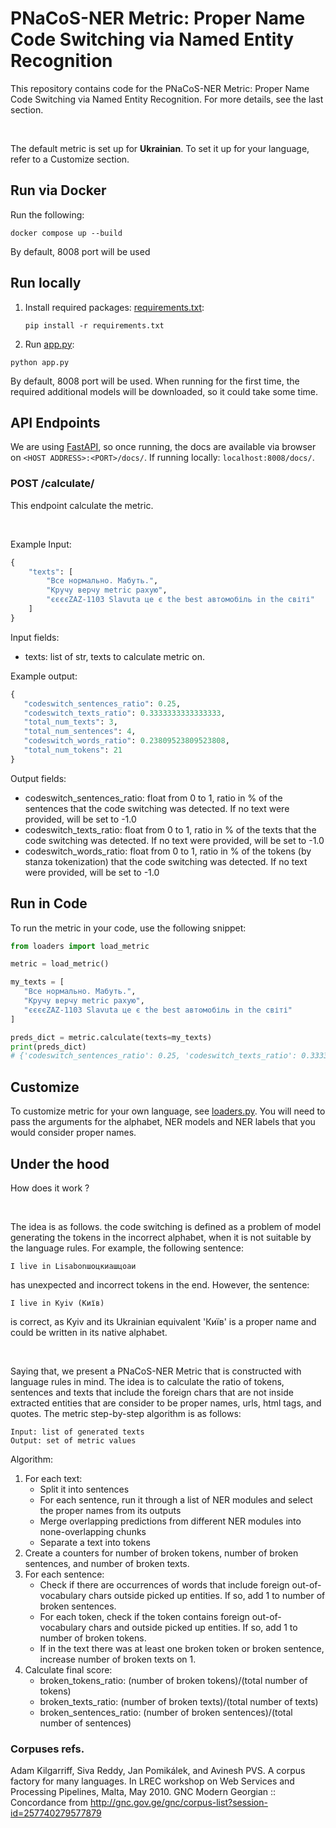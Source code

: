 # PNaCoS-NER Metric: Proper Name Code Switching via Named Entity Recognition

This repository contains code for the PNaCoS-NER Metric: Proper Name Code Switching via Named Entity Recognition. For more details, see the last section.

<br>

The default metric is set up for <b>Ukrainian</b>. To set it up for your language, refer to a Customize section. 

## Run via Docker

Run the following:
```commandline
docker compose up --build
```

By default, 8008 port will be used

## Run locally 
1. Install required packages: [requirements.txt](requirements.txt):
    ```commandline
   pip install -r requirements.txt
   ```
2. Run [app.py](app.py): 
```commandline
python app.py
```
By default, 8008 port will be used.
When running for the first time, the required additional models will be downloaded, so it could take some time.

## API Endpoints
We are using [FastAPI](https://fastapi.tiangolo.com), so once running, the docs are available via browser on
```<HOST ADDRESS>:<PORT>/docs/```. If running locally: ```localhost:8008/docs/```.

### POST /calculate/
This endpoint calculate the metric. 

<br>

Example Input:

```python
{
    "texts": [
        "Все нормально. Мабуть.",
        "Кручу верчу metric рахую",
        "єєєєZAZ-1103 Slavuta це є the best автомобіль in the світі"
    ]
}
```
Input fields:
* texts: list of str, texts to calculate metric on.

Example output:

```python
{
   "codeswitch_sentences_ratio": 0.25, 
   "codeswitch_texts_ratio": 0.3333333333333333,
   "total_num_texts": 3, 
   "total_num_sentences": 4, 
   "codeswitch_words_ratio": 0.23809523809523808, 
   "total_num_tokens": 21
}

```
Output fields:
* codeswitch_sentences_ratio: float from 0 to 1, ratio in % of the sentences that the code switching was detected. If no text were provided, will be set to -1.0
* codeswitch_texts_ratio: float from 0 to 1, ratio in % of the texts that the code switching was detected. If no text were provided, will be set to -1.0
* codeswitch_words_ratio: float from 0 to 1, ratio in % of the tokens (by stanza tokenization) that the code switching was detected. If no text were provided, will be set to -1.0

## Run in Code
To run the metric in your code, use the following snippet:

```python
from loaders import load_metric

metric = load_metric()

my_texts = [
   "Все нормально. Мабуть.",
   "Кручу верчу metric рахую",
   "єєєєZAZ-1103 Slavuta це є the best автомобіль in the світі"
]

preds_dict = metric.calculate(texts=my_texts)
print(preds_dict)
# {'codeswitch_sentences_ratio': 0.25, 'codeswitch_texts_ratio': 0.3333333333333333, 'total_num_texts': 3, 'total_num_sentences': 4, 'codeswitch_words_ratio': 0.23809523809523808, 'total_num_tokens': 21}
```

## Customize
To customize metric for your own language, see [loaders.py](loaders.py). You will need to pass the arguments for the alphabet, NER models 
and NER labels that you would consider proper names.

## Under the hood
How does it work ? 

<br>

The idea is as follows. the code switching is defined as a problem of model generating the tokens in the incorrect alphabet, when it 
is not suitable by the language rules. For example, the following sentence: 
```text
I live in Lisabonшоцкиашцоаи
```

has unexpected and incorrect tokens in the end. However, the sentence: 

```text
I live in Kyiv (Київ)
```
is correct, as Kyiv and its Ukrainian equivalent 'Київ' is a proper name and could be written in its native alphabet.

<br>

Saying that, we present a PNaCoS-NER Metric that is constructed with language rules in mind. The idea is to calculate the ratio of tokens, sentences 
and texts that include the foreign chars that are not inside extracted entities that are consider to be proper names, urls, html tags, and quotes. 
The metric step-by-step algorithm is as follows:
```text
Input: list of generated texts
Output: set of metric values
```
Algorithm:
1. For each text:
   * Split it into sentences
   * For each sentence, run it through a list of NER modules and select the proper names from its outputs
   * Merge overlapping predictions from different NER modules into none-overlapping chunks
   * Separate a text into tokens
2. Create a counters for number of broken tokens, number of broken sentences, and number of broken texts.
3. For each sentence:
   * Check if there are occurrences of words that include foreign out-of-vocabulary chars outside picked up entities. If so, add 1 to number of broken sentences.
   * For each token, check if the token contains foreign out-of-vocabulary chars and outside picked up entities. If so, add 1 to number of broken tokens.
   * If in the text there was at least one broken token or broken sentence, increase number of broken texts on 1.
4. Calculate final score: 
   * broken_tokens_ratio: (number of broken tokens)/(total number of tokens)
   * broken_texts_ratio: (number of broken texts)/(total number of texts)
   * broken_sentences_ratio: (number of broken sentences)/(total number of sentences)

### Corpuses refs.
Adam Kilgarriff, Siva Reddy, Jan Pomikálek, and Avinesh PVS. A corpus factory for many languages. In LREC workshop on Web Services and Processing Pipelines, Malta, May 2010.
GNC Modern Georgian :: Concordance from 
http://gnc.gov.ge/gnc/corpus-list?session-id=257740279577879